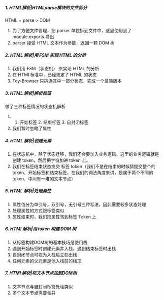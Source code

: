 ##### 1. HTML解析|HTMLparse模块的文件拆分
   HTML = parse > DOM
1. 为了方便文件管理，把 parser 单独拆到文件中，这里使用到了 module.exports 导出
2. parser 接受 HTML 文本作为参数，返回一颗 DOM 树

##### 2. HTML 解析|用 FSM 实现 HTML 的分析
1. 我们用 FSM（状态机） 来实现 HTML 的分析
2. 在 HTMl 标准中，已经规定了 HTML 的状态
3. Toy-Browser 只挑选其中一部分状态，完成一个最简版本

##### 3. HTML 解析|解析标签
做了三种标签情况的状态机解析
1. 1. 开始标签 2. 结束标签 3. 自封闭标签
2. 我们暂时忽略了属性

##### 4. HTML 解析|创建元素
1. 在状态机中，除了状态迁移，我们还会要加入业务逻辑，这里的业务逻辑就是创建 token，然后把字符加进 token 上。
2. 我们在标签结束状态提交 标签 token（我们不是在结束的时候猜提交整个的 token，开始标签和结束标签，在我们的词法角度来讲，是属于两个不同的 token，中间有一堆的文本节点）

##### 5. HTML 解析|处理属性
1. 属性值分为单引号，双引号，无引号三种写法，因此需要较多状态处理
2. 处理属性的方式跟标签类似
3. 属性结束时，我们把属性驾到标签 Token 上

##### 6. HTMl 解析|用 token 构建 DOM 树
1. 从标签构建DOM树的基本技巧是使用栈
2. 遇到开始标签时创建元素并入栈，遇到结束标签时出栈
3. 自封闭节点可视为入栈后立刻出栈
4. 任何元素的父元素是他入栈前的栈顶

##### 7. HTMl 解析|将文本节点加到DOM树
1. 文本节点与自封闭标签处理类似
2. 多个文本节点需要合并

